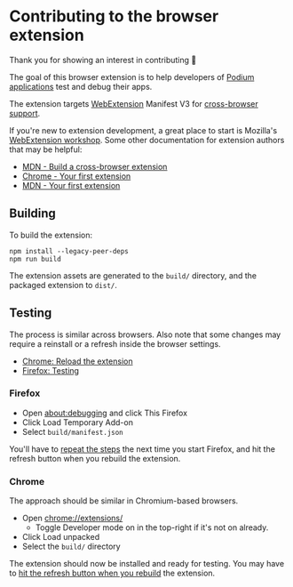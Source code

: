 # Contributing to the browser extension

Thank you for showing an interest in contributing 💜

The goal of this browser extension is to help developers of [Podium applications](https://podium-lib.io/) test and debug their apps.

The extension targets [WebExtension](https://developer.mozilla.org/en-US/docs/Mozilla/Add-ons/WebExtensions) Manifest V3 for [cross-browser support](https://developer.mozilla.org/en-US/docs/Mozilla/Add-ons/WebExtensions/Build_a_cross_browser_extension).

If you're new to extension development, a great place to start is Mozilla's [WebExtension workshop](https://extensionworkshop.com/). Some other documentation for extension authors that may be helpful:

- [MDN - Build a cross-browser extension](https://developer.mozilla.org/en-US/docs/Mozilla/Add-ons/WebExtensions/Build_a_cross_browser_extension)
- [Chrome - Your first extension](https://developer.chrome.com/docs/extensions/get-started/tutorial/hello-world)
- [MDN - Your first extension](https://developer.mozilla.org/en-US/docs/Mozilla/Add-ons/WebExtensions/Your_first_WebExtension)

## Building

To build the extension:

```
npm install --legacy-peer-deps
npm run build
```

The extension assets are generated to the `build/` directory, and the packaged extension to `dist/`.

## Testing

The process is similar across browsers. Also note that some changes may require a reinstall or a refresh inside the browser settings.

- [Chrome: Reload the extension](https://developer.chrome.com/docs/extensions/get-started/tutorial/hello-world#reload)
- [Firefox: Testing](https://developer.mozilla.org/en-US/docs/Mozilla/Add-ons/WebExtensions/Your_first_WebExtension#testing)

### Firefox

- Open [about:debugging](about:debugging#/runtime/this-firefox) and click This Firefox
- Click Load Temporary Add-on
- Select `build/manifest.json`

You'll have to [repeat the steps](https://developer.mozilla.org/en-US/docs/Mozilla/Add-ons/WebExtensions/Your_first_WebExtension#installing) the next time you start Firefox, and hit the refresh button when you rebuild the extension.

### Chrome

The approach should be similar in Chromium-based browsers.

- Open [chrome://extensions/](chrome://extensions/)
  - Toggle Developer mode on in the top-right if it's not on already.
- Click Load unpacked
- Select the `build/` directory

The extension should now be installed and ready for testing. You may have to [hit the refresh button when you rebuild](https://developer.chrome.com/docs/extensions/get-started/tutorial/hello-world#reload) the extension.
